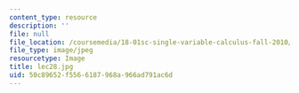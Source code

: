 ```yaml
---
content_type: resource
description: ''
file: null
file_location: /coursemedia/18-01sc-single-variable-calculus-fall-2010/50c89652f5566187968a966ad791ac6d_lec28.jpg
file_type: image/jpeg
resourcetype: Image
title: lec28.jpg
uid: 50c89652-f556-6187-968a-966ad791ac6d
---
```

